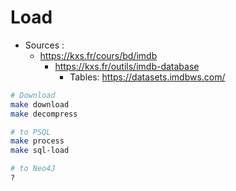 # Load

- Sources :
    - https://kxs.fr/cours/bd/imdb
        - https://kxs.fr/outils/imdb-database
            - Tables: https://datasets.imdbws.com/


```bash
# Download
make download
make decompress

# to PSQL
make process
make sql-load

# to Neo4J
?
```
